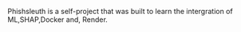 Phishsleuth is a self-project that was built to learn the intergration of ML,SHAP,Docker and, Render. 
